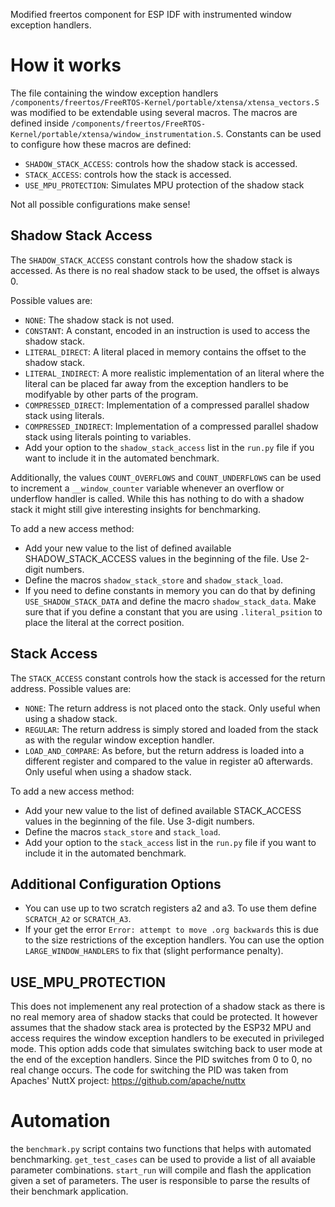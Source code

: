 Modified freertos component for ESP IDF with instrumented window exception handlers.

# How it works

The file containing the window exception handlers `/components/freertos/FreeRTOS-Kernel/portable/xtensa/xtensa_vectors.S` was modified to be extendable using several macros.
The macros are defined inside `/components/freertos/FreeRTOS-Kernel/portable/xtensa/window_instrumentation.S`.
Constants can be used to configure how these macros are defined:

* `SHADOW_STACK_ACCESS`: controls how the shadow stack is accessed.
* `STACK_ACCESS`: controls how the stack is accessed.
* `USE_MPU_PROTECTION`: Simulates MPU protection of the shadow stack

Not all possible configurations make sense!

## Shadow Stack Access

The `SHADOW_STACK_ACCESS` constant controls how the shadow stack is accessed. 
As there is no real shadow stack to be used, the offset is always 0.

Possible values are:

* `NONE`: The shadow stack is not used.
* `CONSTANT`: A constant, encoded in an instruction is used to access the shadow stack.
* `LITERAL_DIRECT`: A literal placed in memory contains the offset to the shadow stack.
* `LITERAL_INDIRECT`: A more realistic implementation of an literal where the literal can be placed far away from the exception handlers to be modifyable by other parts of the program.
* `COMPRESSED_DIRECT`: Implementation of a compressed parallel shadow stack using literals.
* `COMPRESSED_INDIRECT`: Implementation of a compressed parallel shadow stack using literals pointing to variables.
* Add your option to the `shadow_stack_access` list in the `run.py` file if you want to include it in the automated benchmark.

Additionally, the values `COUNT_OVERFLOWS` and `COUNT_UNDERFLOWS` can be used to increment a `__window_counter` variable whenever an overflow or underflow handler is called. While this has nothing to do with a shadow stack it might still give interesting insights for benchmarking.

To add a new access method:

* Add your new value to the list of defined available SHADOW_STACK_ACCESS values in the beginning of the file. Use 2-digit numbers.
* Define the macros `shadow_stack_store` and `shadow_stack_load`.
* If you need to define constants in memory you can do that by defining `USE_SHADOW_STACK_DATA` and define the macro `shadow_stack_data`. Make sure that if you define a constant that you are using `.literal_psition` to place the literal at the correct position.

## Stack Access

The `STACK_ACCESS` constant controls how the stack is accessed for the return address. Possible values are:

* `NONE`: The return address is not placed onto the stack. Only useful when using a shadow stack.
* `REGULAR`: The return address is simply stored and loaded from the stack as with the regular window exception handler.
* `LOAD_AND_COMPARE`: As before, but the return address is loaded into a different register and compared to the value in register a0 afterwards. Only useful when using a shadow stack.

To add a new access method:

* Add your new value to the list of defined available STACK_ACCESS values in the beginning of the file. Use 3-digit numbers.
* Define the macros `stack_store` and `stack_load`.
* Add your option to the `stack_access` list in the `run.py` file if you want to include it in the automated benchmark.

## Additional Configuration Options

* You can use up to two scratch registers a2 and a3. To use them define `SCRATCH_A2` or `SCRATCH_A3`.
* If your get the error `Error: attempt to move .org backwards` this is due to the size restrictions of the exception handlers. You can use the option `LARGE_WINDOW_HANDLERS` to fix that (slight performance penalty).

## USE_MPU_PROTECTION

This does not implemenent any real protection of a shadow stack as there is no real memory area of shadow stacks that could be protected.
It however assumes that the shadow stack area is protected by the ESP32 MPU and access requires the window exception handlers to be executed in privileged mode.
This option adds code that simulates switching back to user mode at the end of the exception handlers. Since the PID switches from 0 to 0, no real change occurs.
The code for switching the PID was taken from Apaches' NuttX project: https://github.com/apache/nuttx

# Automation

the `benchmark.py` script contains two functions that helps with automated benchmarking. `get_test_cases` can be used to provide a list of all avaiable parameter combinations.
`start_run` will compile and flash the application given a set of parameters. The user is responsible to parse the results of their benchmark application.
